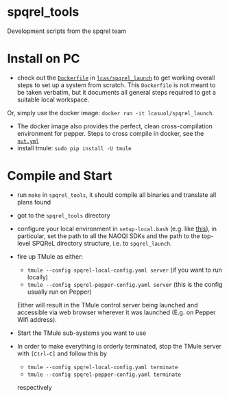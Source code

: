 # spqrel_tools
Development scripts from the spqrel team

# Install on PC

* check out the [`Dockerfile`](https://github.com/LCAS/spqrel_launch/blob/master/Dockerfile) in [`lcas/spqrel_launch`](https://github.com/LCAS/spqrel_launch) to get working overall steps to set up a system from scratch. This `Dockerfile` is not meant to be taken verbatim, but it documents all general steps required to get a suitable local workspace.

Or, simply use the docker image: `docker run -it lcasuol/spqrel_launch`.
* The docker image also provides the perfect, clean cross-compilation environment for pepper. Steps to cross compile in docker, see the [`nut.yml`](https://github.com/LCAS/spqrel_launch/blob/master/nut.yml)
* install tmule: `sudo pip install -U tmule` 


# Compile and Start

* run `make` in `spqrel_tools`, it should compile all binaries and translate all plans found
* got to the `spqrel_tools` directory
* configure your local environment in `setup-local.bash` (e.g. like [this](https://github.com/LCAS/spqrel_tools/blob/master/setup-local.bash)), in particular, set the path to all the NAOQI SDKs and the path to the top-level SPQReL directory structure, i.e. to `spqrel_launch`.
* fire up TMule as either:
  * `tmule --config spqrel-local-config.yaml server` (if you want to run locally)
  * `tmule --config spqrel-pepper-config.yaml server` (this is the config usually run on Pepper)

  Either will result in the TMule control server being launched and accessible via web browser wherever it was launched (E.g. on Pepper Wifi address).
* Start the TMule sub-systems you want to use
* In order to make everything is orderly terminated, stop the TMule server with `[Ctrl-C]` and follow this by 
  * `tmule --config spqrel-local-config.yaml terminate` 
  * `tmule --config spqrel-pepper-config.yaml terminate` 

  respectively


